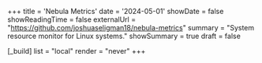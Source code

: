 +++
title = 'Nebula Metrics'
date = '2024-05-01'
showDate = false
showReadingTime = false
externalUrl = "https://github.com/joshuaseligman18/nebula-metrics"
summary = "System resource monitor for Linux systems."
showSummary = true
draft = false

[_build]
    list = "local"
    render = "never"
+++
